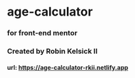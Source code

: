 # age-calculator
### for front-end mentor
### Created by Robin Kelsick II
#### url: https://age-calculator-rkii.netlify.app